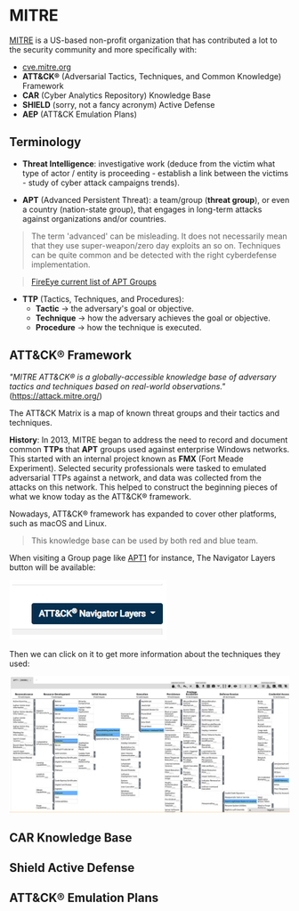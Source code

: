 # MITRE

[MITRE](https://www.mitre.org/about/corporate-overview) is a US-based non-profit organization that has contributed a lot to the security community and more specifically with:

- [cve.mitre.org](https://cve.mitre.org/)
- **ATT&CK®** (Adversarial Tactics, Techniques, and Common Knowledge) Framework
- **CAR** (Cyber Analytics Repository) Knowledge Base
- **SHIELD** (sorry, not a fancy acronym) Active Defense
- **AEP** (ATT&CK Emulation Plans)

## Terminology

- **Threat Intelligence**: investigative work (deduce from the victim what type of actor / entity is proceeding - establish a link between the victims - study of cyber attack campaigns trends).

- **APT** (Advanced Persistent Threat): a team/group (**threat group**), or even a country (nation-state group), that engages in long-term attacks against organizations and/or countries.

> The term 'advanced' can be misleading. It does not necessarily mean that they use super-weapon/zero day exploits an so on. Techniques can be quite common and be detected with the right cyberdefense implementation. 

> [FireEye current list of APT Groups](https://www.fireeye.com/current-threats/apt-groups.html)

- **TTP** (Tactics, Techniques, and Procedures): 
    + **Tactic** &rarr; the adversary's goal or objective.
    + **Technique** &rarr; how the adversary achieves the goal or objective.
    + **Procedure** &rarr; how the technique is executed.

## ATT&CK® Framework

_"MITRE ATT&CK® is a globally-accessible knowledge base of adversary tactics and techniques based on real-world observations."_ (<https://attack.mitre.org/>)

The ATT&CK Matrix is a map of known threat groups and their tactics and techniques.

**History**: In 2013, MITRE began to address the need to record and document common **TTPs** that **APT** groups used against enterprise Windows networks. This started with an internal project known as **FMX** (Fort Meade Experiment). Selected security professionals were tasked to emulated adversarial TTPs against a network, and data was collected from the attacks on this network. This helped to construct the beginning pieces of what we know today as the ATT&CK® framework.

Nowadays, ATT&CK® framework has expanded to cover other platforms, such as macOS and Linux.

> This knowledge base can be used by both red and blue team.

When visiting a Group page like [APT1](https://attack.mitre.org/groups/G0006/) for instance, The Navigator Layers button will be available:

![](img/navigator_layers.png)

Then we can click on it to get more information about the techniques they used:

![](img/APT1.png)

## CAR Knowledge Base

## Shield Active Defense

## ATT&CK® Emulation Plans